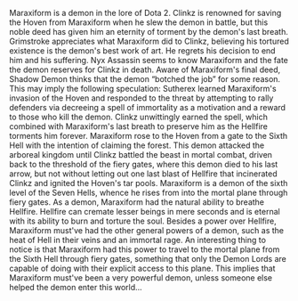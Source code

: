 Maraxiform is a demon in the lore of Dota 2.
Clinkz is renowned for saving the Hoven from Maraxiform when he slew the demon in battle, but this noble deed has given him an eternity of torment by the demon's last breath.
Grimstroke appreciates what Maraxiform did to Clinkz, believing his tortured existence is the demon's best work of art. He regrets his decision to end him and his suffering.
Nyx Assassin seems to know Maraxiform and the fate the demon reserves for Clinkz in death.
Aware of Maraxiform's final deed,  Shadow Demon thinks that the demon “botched the job” for some reason. This may imply the following speculation:
Sutherex learned Maraxiform's invasion of the Hoven and responded to the threat by attempting to rally defenders via decreeing a spell of immortality as a motivation and a reward to those who kill the demon. Clinkz unwittingly earned the spell, which combined with Maraxiform's last breath to preserve him as the Hellfire torments him forever.
Maraxiform rose to the Hoven from a gate to the Sixth Hell with the intention of claiming the forest. This demon attacked the arboreal kingdom until Clinkz battled the beast in mortal combat, driven back to the threshold of the fiery gates, where this demon died to his last arrow, but not without letting out one last blast of Hellfire that incinerated Clinkz and ignited the Hoven's tar pools.
Maraxiform is a demon of the sixth level of the Seven Hells, whence he rises from into the mortal plane through fiery gates.
As a demon, Maraxiform had the natural ability to breathe Hellfire. Hellfire can cremate lesser beings in mere seconds and is eternal with its ability to burn and torture the soul.
Besides a power over Hellfire, Maraxiform must've had the other general powers of a demon, such as the heat of Hell in their veins and an immortal rage.
An interesting thing to notice is that Maraxiform had this power to travel to the mortal plane from the Sixth Hell through fiery gates, something that only the Demon Lords are capable of doing with their explicit access to this plane. This implies that Maraxiform must've been a very powerful demon, unless someone else helped the demon enter this world...
